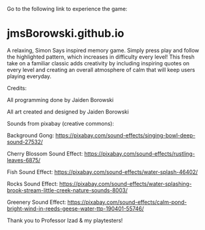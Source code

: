 Go to the following link to experience the game: 

# jmsBorowski.github.io

A relaxing, Simon Says inspired memory game. Simply press play and follow the highlighted pattern, which increases in difficulty every level! 
This fresh take on a familiar classic adds creativity by including inspiring quotes on every level and creating an overall atmosphere of calm that will keep users playing everyday. 

Credits: 

All programming done by Jaiden Borowski 

All art created and designed by Jaiden Borowski 

Sounds from pixabay (creative commons): 

Background Gong: https://pixabay.com/sound-effects/singing-bowl-deep-sound-27532/ 

Cherry Blossom Sound Effect: https://pixabay.com/sound-effects/rustling-leaves-6875/ 

Fish Sound Effect: https://pixabay.com/sound-effects/water-splash-46402/ 

Rocks Sound Effect: https://pixabay.com/sound-effects/water-splashing-brook-stream-little-creek-nature-sounds-8003/ 

Greenery Sound Effect: https://pixabay.com/sound-effects/calm-pond-bright-wind-in-reeds-geese-water-ttp-190401-55746/

Thank you to Professor Izad & my playtesters! 
